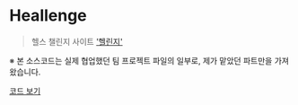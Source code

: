 # Heallenge
> 헬스 챌린지 사이트 ['헬린지'](http://1.234.5.158:28080/until15/#/)

※ 본 소스코드는 실제 협업했던 팀 프로젝트 파일의 일부로, 제가 맡았던 파트만을 가져왔습니다.

[코드 보기](https://github.com/daheeka/heallenge/tree/main/src/main/java/com/example)
